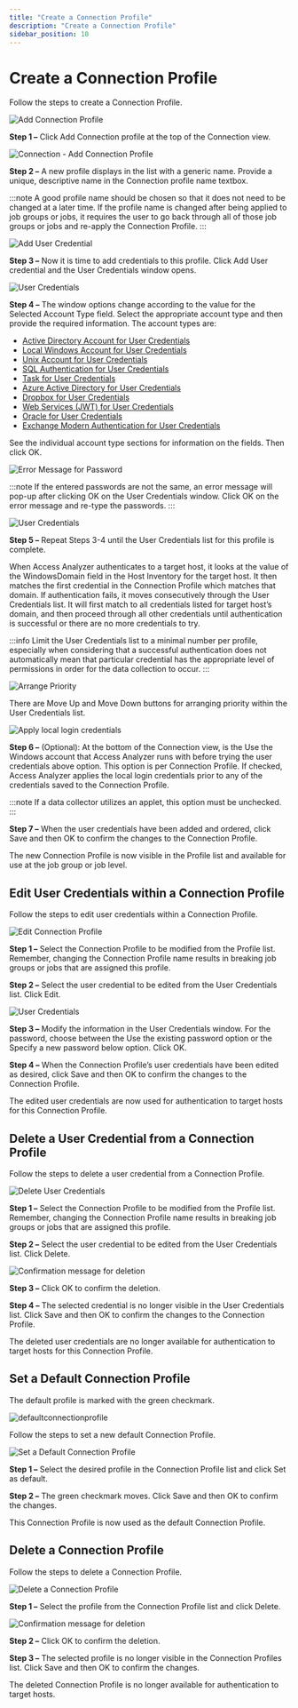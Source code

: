 ```yaml
---
title: "Create a Connection Profile"
description: "Create a Connection Profile"
sidebar_position: 10
---
```


# Create a Connection Profile

Follow the steps to create a Connection Profile.

![Add Connection Profile](/images/accessanalyzer/12.0/admin/settings/connection/profile/addconnectionprofile.webp)

**Step 1 –** Click Add Connection profile at the top of the Connection view.

![Connection - Add Connection Profile](/images/accessanalyzer/12.0/admin/settings/connection/profile/connectionprofilename.webp)

**Step 2 –** A new profile displays in the list with a generic name. Provide a unique, descriptive
name in the Connection profile name textbox.

:::note
A good profile name should be chosen so that it does not need to be changed at a later
time. If the profile name is changed after being applied to job groups or jobs, it requires the user
to go back through all of those job groups or jobs and re-apply the Connection Profile.
:::


![Add User Credential](/images/accessanalyzer/12.0/admin/settings/connection/profile/addusercredential.webp)

**Step 3 –** Now it is time to add credentials to this profile. Click Add User credential and the
User Credentials window opens.

![User Credentials](/images/accessanalyzer/12.0/admin/settings/connection/profile/activedirectoryaccount.webp)

**Step 4 –** The window options change according to the value for the Selected Account Type field.
Select the appropriate account type and then provide the required information. The account types
are:

- [Active Directory Account for User Credentials ](/docs/accessanalyzer/12.0/admin/settings/connection/create/activedirectory.md)
- [Local Windows Account for User Credentials](/docs/accessanalyzer/12.0/admin/settings/connection/create/localwindows.md)
- [Unix Account for User Credentials](/docs/accessanalyzer/12.0/admin/settings/connection/create/unix.md)
- [SQL Authentication for User Credentials](/docs/accessanalyzer/12.0/admin/settings/connection/create/sql.md)
- [Task for User Credentials](/docs/accessanalyzer/12.0/admin/settings/connection/create/task.md)
- [Azure Active Directory for User Credentials](/docs/accessanalyzer/12.0/admin/settings/connection/create/entraid.md)
- [Dropbox for User Credentials](/docs/accessanalyzer/12.0/admin/settings/connection/create/dropbox.md)
- [Web Services (JWT) for User Credentials](/docs/accessanalyzer/12.0/admin/settings/connection/create/webservices.md)
- [Oracle for User Credentials](/docs/accessanalyzer/12.0/admin/settings/connection/create/oracle.md)
- [Exchange Modern Authentication for User Credentials](/docs/accessanalyzer/12.0/admin/settings/connection/create/exchangemodernauth.md)

See the individual account type sections for information on the fields. Then click OK.

![Error Message for Password](/images/accessanalyzer/12.0/admin/settings/connection/profile/passworddifferserror.webp)

:::note
If the entered passwords are not the same, an error message will pop-up after clicking OK
on the User Credentials window. Click OK on the error message and re-type the passwords.
:::


![User Credentials](/images/accessanalyzer/12.0/admin/settings/connection/profile/usercredentialslist.webp)

**Step 5 –** Repeat Steps 3-4 until the User Credentials list for this profile is complete.

When Access Analyzer authenticates to a target host, it looks at the value of the WindowsDomain
field in the Host Inventory for the target host. It then matches the first credential in the
Connection Profile which matches that domain. If authentication fails, it moves consecutively
through the User Credentials list. It will first match to all credentials listed for target host’s
domain, and then proceed through all other credentials until authentication is successful or there
are no more credentials to try.

:::info
Limit the User Credentials list to a minimal number per profile, especially when
considering that a successful authentication does not automatically mean that particular credential
has the appropriate level of permissions in order for the data collection to occur.
:::


![Arrange Priority](/images/accessanalyzer/12.0/admin/settings/connection/profile/moveupdown.webp)

There are Move Up and Move Down buttons for arranging priority within the User Credentials list.

![Apply local login credentials](/images/accessanalyzer/12.0/admin/settings/connection/profile/usewindowsaccountoption.webp)

**Step 6 –** (Optional): At the bottom of the Connection view, is the Use the Windows account that
Access Analyzer runs with before trying the user credentials above option. This option is per
Connection Profile. If checked, Access Analyzer applies the local login credentials prior to any of
the credentials saved to the Connection Profile.

:::note
If a data collector utilizes an applet, this option must be unchecked.
:::


**Step 7 –** When the user credentials have been added and ordered, click Save and then OK to
confirm the changes to the Connection Profile.

The new Connection Profile is now visible in the Profile list and available for use at the job group
or job level.

## Edit User Credentials within a Connection Profile

Follow the steps to edit user credentials within a Connection Profile.

![Edit Connection Profile](/images/accessanalyzer/12.0/admin/settings/connection/profile/editusercredentials.webp)

**Step 1 –** Select the Connection Profile to be modified from the Profile list. Remember, changing
the Connection Profile name results in breaking job groups or jobs that are assigned this profile.

**Step 2 –** Select the user credential to be edited from the User Credentials list. Click Edit.

![User Credentials](/images/accessanalyzer/12.0/admin/settings/connection/profile/selectaccounttype.webp)

**Step 3 –** Modify the information in the User Credentials window. For the password, choose between
the Use the existing password option or the Specify a new password below option. Click OK.

**Step 4 –** When the Connection Profile’s user credentials have been edited as desired, click Save
and then OK to confirm the changes to the Connection Profile.

The edited user credentials are now used for authentication to target hosts for this Connection
Profile.

## Delete a User Credential from a Connection Profile

Follow the steps to delete a user credential from a Connection Profile.

![Delete User Credentials](/images/accessanalyzer/12.0/admin/settings/connection/profile/deleteusercredentials.webp)

**Step 1 –** Select the Connection Profile to be modified from the Profile list. Remember, changing
the Connection Profile name results in breaking job groups or jobs that are assigned this profile.

**Step 2 –** Select the user credential to be edited from the User Credentials list. Click Delete.

![Confirmation message for deletion](/images/accessanalyzer/12.0/admin/settings/connection/profile/deleteusercredentialsconfirm.webp)

**Step 3 –** Click OK to confirm the deletion.

**Step 4 –** The selected credential is no longer visible in the User Credentials list. Click Save
and then OK to confirm the changes to the Connection Profile.

The deleted user credentials are no longer available for authentication to target hosts for this
Connection Profile.

## Set a Default Connection Profile

The default profile is marked with the green checkmark.

![defaultconnectionprofile](/images/accessanalyzer/12.0/admin/settings/connection/profile/defaultconnectionprofile.webp)

Follow the steps to set a new default Connection Profile.

![Set a Default Connection Profile](/images/accessanalyzer/12.0/admin/settings/connection/profile/setasdefaultconnectionprofile.webp)

**Step 1 –** Select the desired profile in the Connection Profile list and click Set as default.

**Step 2 –** The green checkmark moves. Click Save and then OK to confirm the changes.

This Connection Profile is now used as the default Connection Profile.

## Delete a Connection Profile

Follow the steps to delete a Connection Profile.

![Delete a Connection Profile](/images/accessanalyzer/12.0/admin/settings/connection/profile/deleteconnectionprofile.webp)

**Step 1 –** Select the profile from the Connection Profile list and click Delete.

![Confirmation message for deletion](/images/accessanalyzer/12.0/admin/settings/connection/profile/deleteconnectionprofileconfirm.webp)

**Step 2 –** Click OK to confirm the deletion.

**Step 3 –** The selected profile is no longer visible in the Connection Profiles list. Click Save
and then OK to confirm the changes.

The deleted Connection Profile is no longer available for authentication to target hosts.
